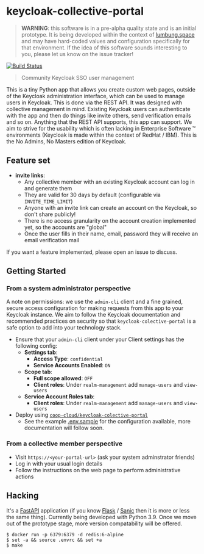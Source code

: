 # keycloak-collective-portal

> **WARNING**: this software is in a pre-alpha quality state and is an initial
> prototype. It is being developed within the context of
> [lumbung.space](https://lumbung.space/) and may have hard-coded values and
> configuration specifically for that environment. If the idea of this software
> sounds interesting to you, please let us know on the issue tracker!

[![Build Status](https://drone.autonomic.zone/api/badges/autonomic-cooperative/keycloak-collective-portal/status.svg?ref=refs/heads/main)](https://drone.autonomic.zone/autonomic-cooperative/keycloak-collective-portal)

> Community Keycloak SSO user management

This is a tiny Python app that allows you create custom web pages, outside of
the Keycloak administration interface, which can be used to manage users in
Keycloak. This is done via the REST API. It was designed with collective
management in mind. Existing Keycloak users can authenticate with the app and
then do things like invite others, send verification emails and so on. Anything
that the REST API supports, this app can support. We aim to strive for the
usability which is often lacking in Enterprise Software ™ environments
(Keycloak is made within the context of RedHat / IBM). This is the No Admins,
No Masters edition of Keycloak.

## Feature set

- **invite links**:
  - Any collective member with an existing Keycloak account can log in and generate them
  - They are valid for 30 days by default (configurable via `INVITE_TIME_LIMIT`)
  - Anyone with an invite link can create an account on the Keycloak, so don't share publicly!
  - There is no access granularity on the account creation implemented yet, so the accounts are "global"
  - Once the user fills in their name, email, password they will receive an email verification mail

If you want a feature implemented, please open an issue to discuss.

## Getting Started

### From a system administrator perspective

A note on permissions: we use the `admin-cli` client and a fine grained, secure
access configuration for making requests from this app to your Keycloak
instance. We aim to follow the Keycloak documentation and recommended practices
on security so that `keycloak-colective-portal` is a safe option to add into
your technology stack.

- Ensure that your `admin-cli` client under your Client settings has the following config:
  - **Settings tab**:
      - **Access Type**: `confidential`
      - **Service Accounts Enabled**: `ON`
  - **Scope tab**:
      - **Full scope allowed**: `OFF`
      - **Client roles**: Under `realm-management` add `manage-users` and `view-users`
  - **Service Account Roles tab**:
      - **Client roles**: Under `realm-management` add `manage-users` and `view-users`
- Deploy using [`coop-cloud/keycloak-colective-portal`](https://git.autonomic.zone/coop-cloud/keycloak-collective-portal)
  - See the example [.env.sample](.env.sample) for the configuration available, more documentation will follow soon.

### From a collective member perspective

- Visit `https://<your-portal-url>` (ask your system adminstrator friends)
- Log in with your usual login details
- Follow the instructions on the web page to perform administrative actions

## Hacking

It's a [FastAPI](https://fastapi.tiangolo.com/) application (if you know
[Flask](https://flask.palletsprojects.com/en/2.0.x/) /
[Sanic](https://sanic.readthedocs.io/en/stable/) then it is more or less the
same thing). Currently being developed with Python 3.9. Once we move out of the
prototype stage, more version compatability will be offered.

```
$ docker run -p 6379:6379 -d redis:6-alpine
$ set -a && source .envrc && set +a
$ make
```
